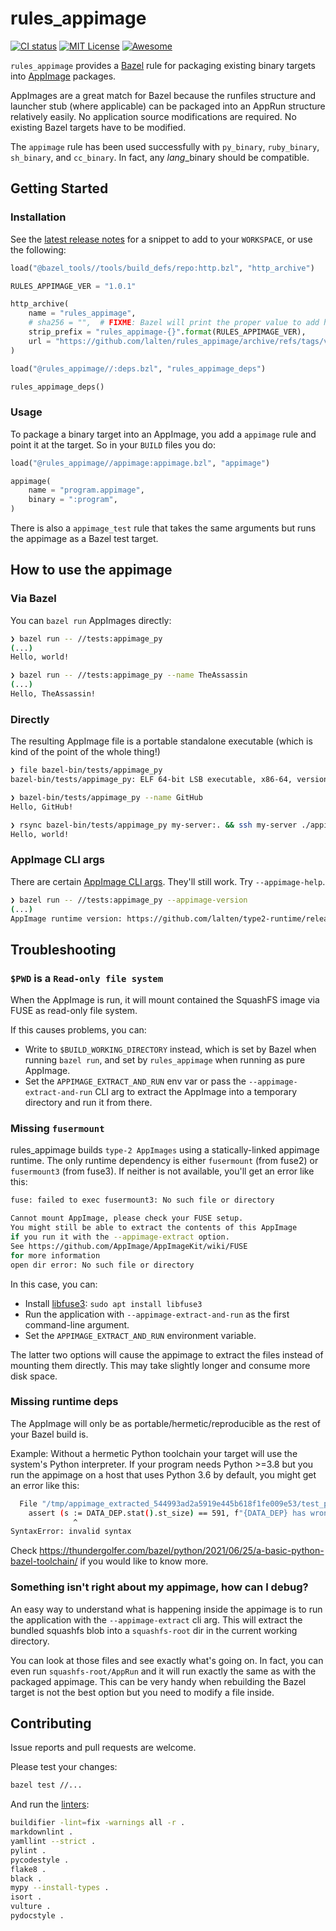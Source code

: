 # rules_appimage

[![CI status](https://img.shields.io/github/actions/workflow/status/lalten/rules_appimage/ci.yaml?branch=main)](https://github.com/lalten/rules_appimage/actions)
[![MIT License](https://img.shields.io/github/license/lalten/rules_appimage)](https://github.com/lalten/rules_appimage/blob/main/LICENSE)
[![Awesome](https://awesome.re/badge.svg)](https://awesomebazel.com/)

`rules_appimage` provides a [Bazel](https://bazel.build/) rule for packaging existing binary targets into [AppImage](https://github.com/AppImage/AppImageKit) packages.

AppImages are a great match for Bazel because the runfiles structure and launcher stub (where applicable) can be packaged into an AppRun structure relatively easily.
No application source modifications are required.
No existing Bazel targets have to be modified.

The `appimage` rule has been used successfully with `py_binary`, `ruby_binary`, `sh_binary`, and `cc_binary`.
In fact, any *lang*_binary should be compatible.

## Getting Started

### Installation

See the [latest release notes](https://github.com/lalten/rules_appimage/releases/latest) for a snippet to add to your `WORKSPACE`, or use the following:

```py
load("@bazel_tools//tools/build_defs/repo:http.bzl", "http_archive")

RULES_APPIMAGE_VER = "1.0.1"

http_archive(
    name = "rules_appimage",
    # sha256 = "",  # FIXME: Bazel will print the proper value to add here during the first build.
    strip_prefix = "rules_appimage-{}".format(RULES_APPIMAGE_VER),
    url = "https://github.com/lalten/rules_appimage/archive/refs/tags/v{}.tar.gz".format(RULES_APPIMAGE_VER),
)

load("@rules_appimage//:deps.bzl", "rules_appimage_deps")

rules_appimage_deps()
```

### Usage

To package a binary target into an AppImage, you add a `appimage` rule and point it at the target.
So in your `BUILD` files you do:

```py
load("@rules_appimage//appimage:appimage.bzl", "appimage")

appimage(
    name = "program.appimage",
    binary = ":program",
)
```

There is also a `appimage_test` rule that takes the same arguments but runs the appimage as a Bazel test target.

## How to use the appimage

### Via Bazel

You can `bazel run` AppImages directly:

```sh
❯ bazel run -- //tests:appimage_py
(...)
Hello, world!
```

```sh
❯ bazel run -- //tests:appimage_py --name TheAssassin
(...)
Hello, TheAssassin!
```

### Directly

The resulting AppImage file is a portable standalone executable (which is kind of the point of the whole thing!)

```sh
❯ file bazel-bin/tests/appimage_py
bazel-bin/tests/appimage_py: ELF 64-bit LSB executable, x86-64, version 1 (SYSV), statically linked, stripped

❯ bazel-bin/tests/appimage_py --name GitHub
Hello, GitHub!
```

```sh
❯ rsync bazel-bin/tests/appimage_py my-server:. && ssh my-server ./appimage_py
Hello, world!
```

### AppImage CLI args

There are certain [AppImage CLI args](https://github.com/AppImage/AppImageKit#command-line-arguments).
They'll still work. Try `--appimage-help`.

```sh
❯ bazel run -- //tests:appimage_py --appimage-version
(...)
AppImage runtime version: https://github.com/lalten/type2-runtime/releases/tag/build-2022-10-03-c5c7b07
```

## Troubleshooting

### `$PWD` is a `Read-only file system`

When the AppImage is run, it will mount contained the SquashFS image via FUSE as read-only file system.

If this causes problems, you can:

* Write to `$BUILD_WORKING_DIRECTORY` instead, which is set by Bazel when running `bazel run`, and set by `rules_appimage` when running as pure AppImage.
* Set the `APPIMAGE_EXTRACT_AND_RUN` env var or pass the `--appimage-extract-and-run` CLI arg to extract the AppImage into a temporary directory and run it from there.

### Missing `fusermount`

rules_appimage builds `type-2 AppImages` using a statically-linked appimage runtime.
The only runtime dependency is either `fusermount` (from fuse2) or `fusermount3` (from fuse3).
If neither is not available, you'll get an error like this:

```sh
fuse: failed to exec fusermount3: No such file or directory

Cannot mount AppImage, please check your FUSE setup.
You might still be able to extract the contents of this AppImage
if you run it with the --appimage-extract option.
See https://github.com/AppImage/AppImageKit/wiki/FUSE
for more information
open dir error: No such file or directory
```

In this case, you can:

* Install [libfuse3](https://pkgs.org/search/?q=libfuse3): ```sudo apt install libfuse3```
* Run the application with `--appimage-extract-and-run` as the first command-line argument.
* Set the `APPIMAGE_EXTRACT_AND_RUN` environment variable.

The latter two options will cause the appimage to extract the files instead of mounting them directly.
This may take slightly longer and consume more disk space.

### Missing runtime deps

The AppImage will only be as portable/hermetic/reproducible as the rest of your Bazel build is.

Example: Without a hermetic Python toolchain your target will use the system's Python interpreter.
If your program needs Python >=3.8 but you run the appimage on a host that uses Python 3.6 by default, you might get an error like this:

```sh
  File "/tmp/appimage_extracted_544993ad2a5919e445b618f1fe009e53/test_py.runfiles/rules_appimage/tests/test.py", line 10
    assert (s := DATA_DEP.stat().st_size) == 591, f"{DATA_DEP} has wrong size {s}"
              ^
SyntaxError: invalid syntax
```

Check <https://thundergolfer.com/bazel/python/2021/06/25/a-basic-python-bazel-toolchain/> if you would like to know more.

### Something isn't right about my appimage, how can I debug?

An easy way to understand what is happening inside the appimage is to run the application with the `--appimage-extract` cli arg.
This will extract the bundled squashfs blob into a `squashfs-root` dir in the current working directory.

You can look at those files and see exactly what's going on.
In fact, you can even run `squashfs-root/AppRun` and it will run exactly the same as with the packaged appimage.
This can be very handy when rebuilding the Bazel target is not the best option but you need to modify a file inside.

## Contributing

Issue reports and pull requests are welcome.

Please test your changes:

```sh
bazel test //...
```

And run the [linters](.github/workflows/ci.yaml):

```sh
buildifier -lint=fix -warnings all -r .
markdownlint .
yamllint --strict .
pylint .
pycodestyle .
flake8 .
black .
mypy --install-types .
isort .
vulture .
pydocstyle .
```
